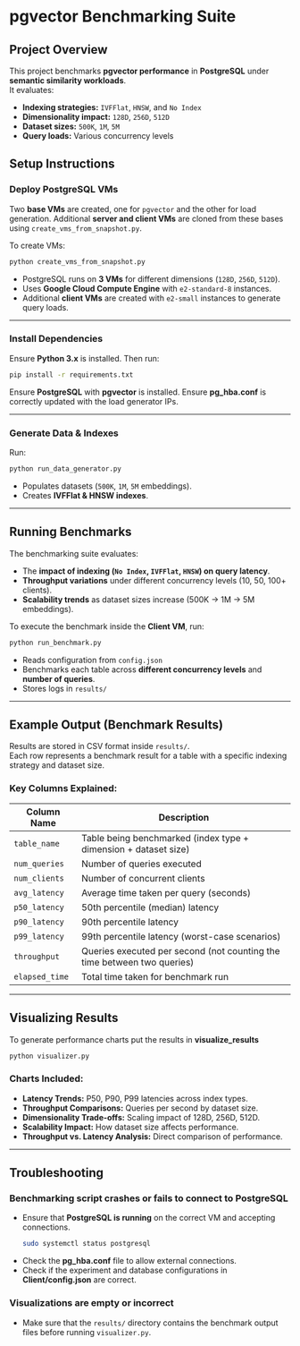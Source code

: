 # **pgvector Benchmarking Suite**

## **Project Overview**
This project benchmarks **pgvector performance** in **PostgreSQL** under **semantic similarity workloads**.  
It evaluates:
- **Indexing strategies:** `IVFFlat`, `HNSW`, and `No Index`
- **Dimensionality impact:** `128D`, `256D`, `512D`
- **Dataset sizes:** `500K`, `1M`, `5M`
- **Query loads:** Various concurrency levels

## **Setup Instructions**
### **Deploy PostgreSQL VMs**
Two **base VMs** are created, one for `pgvector` and the other for load generation.
Additional **server and client VMs** are cloned from these bases using `create_vms_from_snapshot.py`.

To create VMs:
```bash
python create_vms_from_snapshot.py
```
- PostgreSQL runs on **3 VMs** for different dimensions (`128D`, `256D`, `512D`).
- Uses **Google Cloud Compute Engine** with `e2-standard-8` instances.
- Additional **client VMs** are created with `e2-small` instances to generate query loads.

---

### **Install Dependencies**
Ensure **Python 3.x** is installed. Then run:
```bash
pip install -r requirements.txt
```
Ensure **PostgreSQL** with **pgvector** is installed.
Ensure **pg_hba.conf** is correctly updated with the load generator IPs.

---

### **Generate Data & Indexes**
Run:
```bash
python run_data_generator.py
```
- Populates datasets (`500K`, `1M`, `5M` embeddings).
- Creates **IVFFlat & HNSW indexes**.

---

## **Running Benchmarks**
The benchmarking suite evaluates:
- The **impact of indexing (`No Index`, `IVFFlat`, `HNSW`) on query latency**.
- **Throughput variations** under different concurrency levels (10, 50, 100+ clients).
- **Scalability trends** as dataset sizes increase (500K → 1M → 5M embeddings).

To execute the benchmark inside the **Client VM**, run:
```bash
python run_benchmark.py
```
- Reads configuration from `config.json`
- Benchmarks each table across **different concurrency levels** and **number of queries**.
- Stores logs in `results/`

---

## **Example Output (Benchmark Results)**
Results are stored in CSV format inside `results/`.  
Each row represents a benchmark result for a table with a specific indexing strategy and dataset size.

### **Key Columns Explained:**
| Column Name | Description |
|-------------|------------|
| `table_name` | Table being benchmarked (index type + dimension + dataset size) |
| `num_queries` | Number of queries executed |
| `num_clients` | Number of concurrent clients |
| `avg_latency` | Average time taken per query (seconds) |
| `p50_latency` | 50th percentile (median) latency |
| `p90_latency` | 90th percentile latency |
| `p99_latency` | 99th percentile latency (worst-case scenarios) |
| `throughput` | Queries executed per second (not counting the time between two queries) |
| `elapsed_time` | Total time taken for benchmark run |

---

## **Visualizing Results**
To generate performance charts put the results in **visualize_results**
```bash
python visualizer.py
```
### **Charts Included:**
- **Latency Trends:** P50, P90, P99 latencies across index types.
- **Throughput Comparisons:** Queries per second by dataset size.
- **Dimensionality Trade-offs:** Scaling impact of 128D, 256D, 512D.
- **Scalability Impact:** How dataset size affects performance.
- **Throughput vs. Latency Analysis:** Direct comparison of performance.

---

## **Troubleshooting**
### **Benchmarking script crashes or fails to connect to PostgreSQL**
- Ensure that **PostgreSQL is running** on the correct VM and accepting connections.
    ```bash
    sudo systemctl status postgresql
    ```
- Check the **pg_hba.conf** file to allow external connections.
- Check if the experiment and database configurations in **Client/config.json** are correct.

### **Visualizations are empty or incorrect**
- Make sure that the `results/` directory contains the benchmark output files before running `visualizer.py`.
